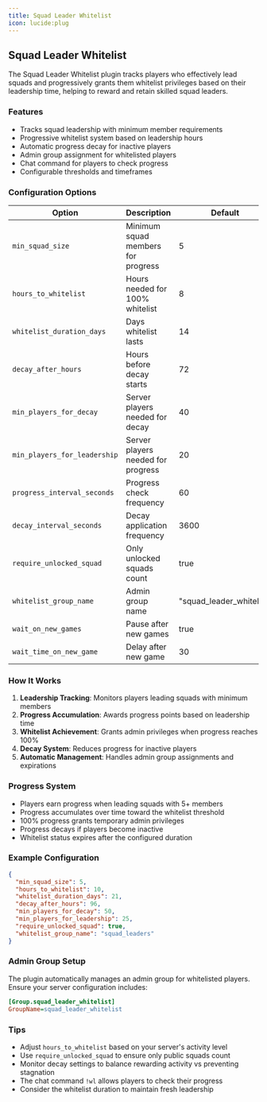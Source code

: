 ```yaml
---
title: Squad Leader Whitelist
icon: lucide:plug
---
```


## Squad Leader Whitelist

The Squad Leader Whitelist plugin tracks players who effectively lead squads and progressively grants them whitelist privileges based on their leadership time, helping to reward and retain skilled squad leaders.

### Features

- Tracks squad leadership with minimum member requirements
- Progressive whitelist system based on leadership hours
- Automatic progress decay for inactive players
- Admin group assignment for whitelisted players
- Chat command for players to check progress
- Configurable thresholds and timeframes

### Configuration Options

| Option | Description | Default | Required |
|--------|-------------|---------|----------|
| `min_squad_size` | Minimum squad members for progress | 5 | No |
| `hours_to_whitelist` | Hours needed for 100% whitelist | 8 | No |
| `whitelist_duration_days` | Days whitelist lasts | 14 | No |
| `decay_after_hours` | Hours before decay starts | 72 | No |
| `min_players_for_decay` | Server players needed for decay | 40 | No |
| `min_players_for_leadership` | Server players needed for progress | 20 | No |
| `progress_interval_seconds` | Progress check frequency | 60 | No |
| `decay_interval_seconds` | Decay application frequency | 3600 | No |
| `require_unlocked_squad` | Only unlocked squads count | true | No |
| `whitelist_group_name` | Admin group name | "squad_leader_whitelist" | No |
| `wait_on_new_games` | Pause after new games | true | No |
| `wait_time_on_new_game` | Delay after new game | 30 | No |

### How It Works

1. **Leadership Tracking**: Monitors players leading squads with minimum members
2. **Progress Accumulation**: Awards progress points based on leadership time
3. **Whitelist Achievement**: Grants admin privileges when progress reaches 100%
4. **Decay System**: Reduces progress for inactive players
5. **Automatic Management**: Handles admin group assignments and expirations

### Progress System

- Players earn progress when leading squads with 5+ members
- Progress accumulates over time toward the whitelist threshold
- 100% progress grants temporary admin privileges
- Progress decays if players become inactive
- Whitelist status expires after the configured duration

### Example Configuration

```json
{
  "min_squad_size": 5,
  "hours_to_whitelist": 10,
  "whitelist_duration_days": 21,
  "decay_after_hours": 96,
  "min_players_for_decay": 50,
  "min_players_for_leadership": 25,
  "require_unlocked_squad": true,
  "whitelist_group_name": "squad_leaders"
}
```

### Admin Group Setup

The plugin automatically manages an admin group for whitelisted players. Ensure your server configuration includes:

```ini
[Group.squad_leader_whitelist]
GroupName=squad_leader_whitelist
```

### Tips

- Adjust `hours_to_whitelist` based on your server's activity level
- Use `require_unlocked_squad` to ensure only public squads count
- Monitor decay settings to balance rewarding activity vs preventing stagnation
- The chat command `!wl` allows players to check their progress
- Consider the whitelist duration to maintain fresh leadership
